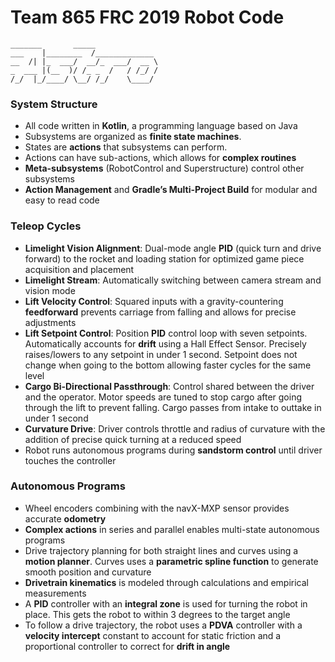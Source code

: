 # Team 865 FRC 2019 Robot Code

```text
_______       _____              
___    |________  /_____________ 
__  /| |_  ___/  __/_  ___/  __ \
_  ___ |(__  )/ /_ _  /   / /_/ /
/_/  |_/____/ \__/ /_/    \____/ 
```

### System Structure
- All code written in **Kotlin**, a programming language based on Java
- Subsystems are organized as **finite state machines**.
- States are **actions** that subsystems can perform. 
- Actions can have sub-actions, which allows for **complex routines**
- **Meta-subsystems** (RobotControl and Superstructure) control other subsystems
- **Action Management** and **Gradle’s Multi-Project Build** for modular and easy to read code

### Teleop Cycles
- **Limelight Vision Alignment**: Dual-mode angle **PID** (quick turn and drive forward) to the rocket and loading station for optimized game piece acquisition and placement
- **Limelight Stream**: Automatically switching between camera stream and vision mode 
- **Lift Velocity Control**: Squared inputs with a gravity-countering **feedforward** prevents carriage from falling and allows for precise adjustments
- **Lift Setpoint Control**: Position **PID** control loop with seven setpoints. Automatically accounts for **drift** using a Hall Effect Sensor. Precisely raises/lowers to any setpoint in under 1 second. Setpoint does not change when going to the bottom allowing faster cycles for the same level
- **Cargo Bi-Directional Passthrough**: Control shared between the driver and the operator. Motor speeds are tuned to stop cargo after going through the lift to prevent falling. Cargo passes from intake to outtake in under 1 second
- **Curvature Drive**: Driver controls throttle and radius of curvature with the addition of precise quick turning at a reduced speed
- Robot runs autonomous programs during **sandstorm control** until driver touches the controller

### Autonomous Programs
- Wheel encoders combining with the navX-MXP sensor provides accurate **odometry**
- **Complex actions** in series and parallel enables multi-state autonomous programs
- Drive trajectory planning for both straight lines and curves using a **motion planner**. Curves uses a **parametric spline function** to generate smooth position and curvature
- **Drivetrain kinematics** is modeled through calculations and empirical measurements
- A **PID** controller with an **integral zone** is used for turning the robot in place. This gets the robot to within 3 degrees to the target angle
- To follow a drive trajectory, the robot uses a **PDVA** controller with a **velocity intercept** constant to account for static friction and a proportional controller to correct for **drift in angle**

